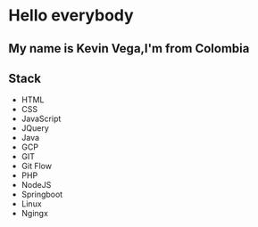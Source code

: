 # Hello everybody
## My name is Kevin Vega,I'm from Colombia

## Stack
- HTML
- CSS
- JavaScript
- JQuery
- Java
- GCP
- GIT
- Git Flow
- PHP
- NodeJS
- Springboot
- Linux
- Ngingx